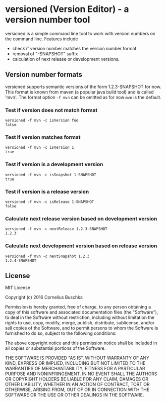 # versioned (Version Editor) - a version number tool

versioned is a simple command line tool to work with version 
numbers on the command line. Features include

- check if version number matches the version number format
- removal of "-SNAPSHOT" suffix
- calculation of next release or development versions.

## Version number formats

versioned supports semantic versions of the form 1.2.3-SNAPSHOT for now. This
format is known from maven (a popular java build tool) and is called 'mvn'. The
format option `-f mvn` can be omitted as for now `mvn` is the default.

### Test if version does not match format
```
versioned -f mvn -c isVersion foo
false
```

### Test if version matches format
```
versioned -f mvn -c isVersion 1
true
```

### Test if version is a development version
```
versioned -f mvn -c isSnapshot 1-SNAPSHOT
true
```
### Test if version is a release version
```
versioned -f mvn -c isRelease 1-SNAPSHOT
false
```

### Calculate next release version based on development version
```
versioned -f mvn -c nextRelease 1.2.3-SNAPSHOT
1.2.3
```

### Calculate next development version based on release version
```
versioned -f mvn -c nextSnapshot 1.2.3
1.2.4-SNAPSHOT
```

## License

MIT License

Copyright (c) 2016 Cornelius Buschka

Permission is hereby granted, free of charge, to any person obtaining a copy
of this software and associated documentation files (the "Software"), to deal
in the Software without restriction, including without limitation the rights
to use, copy, modify, merge, publish, distribute, sublicense, and/or sell
copies of the Software, and to permit persons to whom the Software is
furnished to do so, subject to the following conditions:

The above copyright notice and this permission notice shall be included in all
copies or substantial portions of the Software.

THE SOFTWARE IS PROVIDED "AS IS", WITHOUT WARRANTY OF ANY KIND, EXPRESS OR
IMPLIED, INCLUDING BUT NOT LIMITED TO THE WARRANTIES OF MERCHANTABILITY,
FITNESS FOR A PARTICULAR PURPOSE AND NONINFRINGEMENT. IN NO EVENT SHALL THE
AUTHORS OR COPYRIGHT HOLDERS BE LIABLE FOR ANY CLAIM, DAMAGES OR OTHER
LIABILITY, WHETHER IN AN ACTION OF CONTRACT, TORT OR OTHERWISE, ARISING FROM,
OUT OF OR IN CONNECTION WITH THE SOFTWARE OR THE USE OR OTHER DEALINGS IN THE
SOFTWARE.
